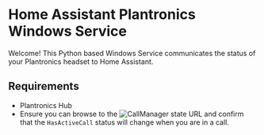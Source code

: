 # Home Assistant Plantronics Windows Service

Welcome! This Python based Windows Service communicates the status of your Plantronics headset to Home Assistant.

## Requirements
- Plantronics Hub
- Ensure you can browse to the ![CallManager state URL](http://127.0.0.1:32017/Spokes/CallServices/CallManagerState/) and confirm that the `HasActiveCall` status will change when you are in a call.
